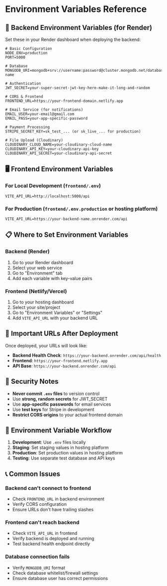 # Environment Variables Reference

## 🔧 Backend Environment Variables (for Render)

Set these in your Render dashboard when deploying the backend:

```env
# Basic Configuration
NODE_ENV=production
PORT=5000

# Database
MONGODB_URI=mongodb+srv://username:password@cluster.mongodb.net/database-name

# Authentication
JWT_SECRET=your-super-secret-jwt-key-here-make-it-long-and-random

# CORS & Frontend
FRONTEND_URL=https://your-frontend-domain.netlify.app

# Email Service (for notifications)
EMAIL_USER=your-email@gmail.com
EMAIL_PASS=your-app-specific-password

# Payment Processing
STRIPE_SECRET_KEY=sk_test_... (or sk_live_... for production)

# File Upload (Cloudinary)
CLOUDINARY_CLOUD_NAME=your-cloudinary-cloud-name
CLOUDINARY_API_KEY=your-cloudinary-api-key
CLOUDINARY_API_SECRET=your-cloudinary-api-secret
```

## 🖥️ Frontend Environment Variables

### For Local Development (`frontend/.env`)
```env
VITE_API_URL=http://localhost:5000/api
```

### For Production (`frontend/.env.production` or hosting platform)
```env
VITE_API_URL=https://your-backend-name.onrender.com/api
```

## 📋 Where to Set Environment Variables

### Backend (Render)
1. Go to your Render dashboard
2. Select your web service
3. Go to "Environment" tab
4. Add each variable with key-value pairs

### Frontend (Netlify/Vercel)
1. Go to your hosting dashboard
2. Select your site/project
3. Go to "Environment Variables" or "Settings"
4. Add `VITE_API_URL` with your backend URL

## 🔗 Important URLs After Deployment

Once deployed, your URLs will look like:
- **Backend Health Check**: `https://your-backend.onrender.com/api/health`
- **Frontend**: `https://your-frontend.netlify.app`
- **API Base**: `https://your-backend.onrender.com/api`

## 🚨 Security Notes

- **Never commit `.env` files** to version control
- Use **strong, random secrets** for JWT_SECRET
- Use **app-specific passwords** for email services
- Use **test keys** for Stripe in development
- **Restrict CORS origins** to your actual frontend domain

## 🔄 Environment Variable Workflow

1. **Development**: Use `.env` files locally
2. **Staging**: Set staging values in hosting platform
3. **Production**: Set production values in hosting platform
4. **Testing**: Use separate test database and API keys

## 📞 Common Issues

### Backend can't connect to frontend
- Check `FRONTEND_URL` in backend environment
- Verify CORS configuration
- Ensure URLs don't have trailing slashes

### Frontend can't reach backend
- Check `VITE_API_URL` in frontend
- Verify backend is deployed and running
- Test backend health endpoint directly

### Database connection fails
- Verify `MONGODB_URI` format
- Check database whitelist/firewall settings
- Ensure database user has correct permissions

